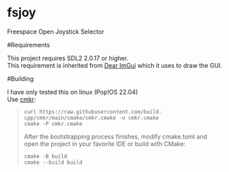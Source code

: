 # fsjoy
Freespace Open Joystick Selector

#Requirements

This project requires SDL2 2.0.17 or higher.  
This requirement is inherited from [Dear ImGui](https://github.com/ocornut/imgui) which it uses to draw the GUI.

#Building

I have only tested this on linux (Pop!OS 22.04)  
Use [cmkr](https://cmkr.build/): 
> ```
> curl https://raw.githubusercontent.com/build-cpp/cmkr/main/cmake/cmkr.cmake -o cmkr.cmake
> cmake -P cmkr.cmake
> ```
> 
> After the bootstrapping process finishes, modify cmake.toml and open the project in your favorite IDE or build with CMake:
> ```
> cmake -B build
> cmake --build build
> ```

